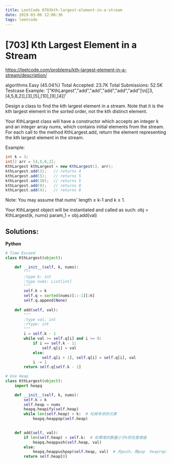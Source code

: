 ```yaml
---
title: LeetCode 0703kth-largest-element-in-a-stream
date: 2019-03-06 12:06:36
tags: leetcode
---
```


# [703] Kth Largest Element in a Stream

 https://leetcode.com/problems/kth-largest-element-in-a-stream/description/

 algorithms
 Easy (45.04%)
 Total Accepted:    23.7K
 Total Submissions: 52.5K
 Testcase Example:  '["KthLargest","add","add","add","add","add"]\n[[3,[4,5,8,2]],[3],[5],[10],[9],[4]]'

 Design a class to find the kth largest element in a stream. Note that it is
 the kth largest element in the sorted order, not the kth distinct element.
 
 Your KthLargest class will have a constructor which accepts an integer k and
 an integer array nums, which contains initial elements from the stream. For
 each call to the method KthLargest.add, return the element representing the
 kth largest element in the stream.
 
 Example:
 
 ``` java
 int k = 3;
 int[] arr = [4,5,8,2];
 KthLargest kthLargest = new KthLargest(3, arr);
 kthLargest.add(3);   // returns 4
 kthLargest.add(5);   // returns 5
 kthLargest.add(10);  // returns 5
 kthLargest.add(9);   // returns 8
 kthLargest.add(4);   // returns 8
 ```
 
 Note: 
 You may assume that nums' length ≥ k-1 and k ≥ 1.
 

 Your KthLargest object will be instantiated and called as such:
 obj = KthLargest(k, nums)
 param_1 = obj.add(val)
## Solutions:

**Python**
```python
# Time Exceed
class KthLargest(object):

    def __init__(self, k, nums):
        """
        :type k: int
        :type nums: List[int]
        """
        self.k = k
        self.q = sorted(nums)[::-1][:k]
        self.q.append(None)
        
    def add(self, val):
        """
        :type val: int
        :rtype: int
        """
        i = self.k - 1
        while val >= self.q[i] and i >= 0:
            if i == self.k - 1:
                self.q[i] = val
            else:
                self.q[i + 1], self.q[i] = self.q[i], val
            i -= 1
        return self.q[self.k - 1]

# Use Heap
class KthLargest(object):
    import heapq

    def __init__(self, k, nums):
        self.k = k
        self.heap = nums
        heapq.heapify(self.heap)
        while len(self.heap) > k:  # 吐掉多余的元素
            heapq.heappop(self.heap)

            
    def add(self, val):
        if len(self.heap) < self.k:  # 如果堆的数量小于k则往里填值
            heapq.heappush(self.heap, val)
        else:
            heapq.heappushpop(self.heap, val)  # 先push，再pop  heapreplace是先pop再push
        return self.heap[0]

```